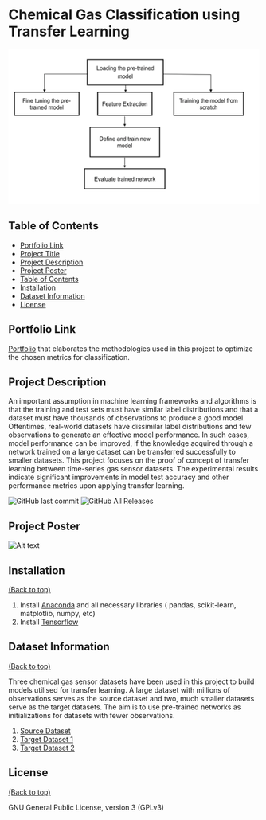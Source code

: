 # Chemical Gas Classification using Transfer Learning 

![Alt text](TL.png?raw=true "Title")

## Table of Contents

- [Portfolio Link](#portfolio-link)
- [Project Title](#project-title)
- [Project Description](#project-description)
- [Project Poster](#project-poster)
- [Table of Contents](#table-of-contents)
- [Installation](#installation)
- [Dataset Information](#dataset-information)
- [License](#license)

## Portfolio Link

[Portfolio](https://lav30.github.io/Transfer_Learning_for_Gas_Sensor_Data/) that elaborates the methodologies used in this project to optimize the chosen metrics for classification. 


## Project Description 

An important assumption in machine learning frameworks and algorithms is that the training and test sets must have similar label distributions and that a dataset must have thousands of observations to produce a good model. Oftentimes, real-world datasets have dissimilar label distributions and few observations to generate an effective model performance. In such cases, model performance can be improved, if the knowledge acquired through a network trained on a large dataset can be transferred successfully to smaller datasets. This project focuses on the proof of concept of transfer learning between time-series gas sensor datasets. The experimental results indicate significant improvements in model test accuracy and other performance metrics upon applying transfer learning.

![GitHub last commit](https://img.shields.io/github/last-commit/lav30/Transfer-Learning-for-Gas-Sensor-Data)
![GitHub All Releases](https://img.shields.io/github/downloads/lav30/Transfer-Learning-for-Gas-Sensor-Data/total)

## Project Poster

![Alt text](Files/Lavanya_Ramesh_Naik.png?raw=true "Poster")

## Installation
[(Back to top)](#table-of-contents)

1. Install [Anaconda](https://www.anaconda.com) and all necessary libraries ( pandas, scikit-learn, matplotlib, numpy, etc) 
2. Install [Tensorflow](https://www.tensorflow.org/install/pip)

## Dataset Information 
[(Back to top)](#table-of-contents)

Three chemical gas sensor datasets have been used in this project to build models utilised for transfer learning. A large dataset with millions of observations serves as the source dataset and two, much smaller datasets serve as the target datasets. The aim is to use pre-trained networks as initializations for datasets with fewer observations.

1. [Source Dataset](https://archive.ics.uci.edu/ml/datasets/Gas+sensor+array+temperature+modulation)
2. [Target Dataset 1](https://archive.ics.uci.edu/ml/datasets/gas+sensor+array+under+dynamic+gas+mixtures)
3. [Target Dataset 2](https://archive.ics.uci.edu/ml/datasets/Gas+sensor+array+exposed+to+turbulent+gas+mixtures)

## License
[(Back to top)](#table-of-contents)

GNU General Public License, version 3 (GPLv3)
